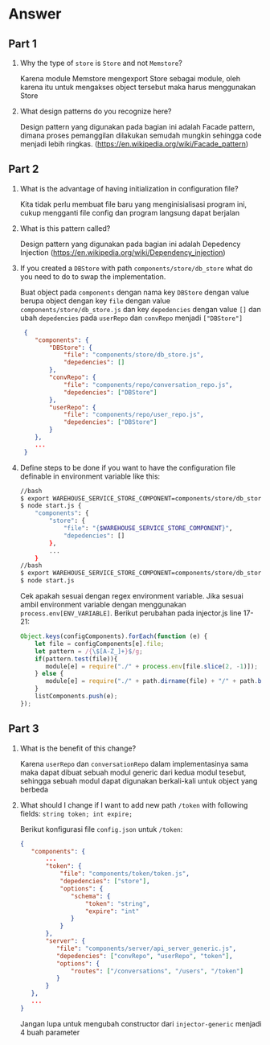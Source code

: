 # Answer

## Part 1
1. Why the type of ```store``` is ```Store``` and not ```Memstore```?
   
   Karena module Memstore mengexport Store sebagai module, oleh karena itu untuk mengakses object tersebut maka harus menggunakan Store
   
2. What design patterns do you recognize here?

    Design pattern yang digunakan pada bagian ini adalah Facade pattern, dimana proses pemanggilan dilakukan semudah mungkin sehingga code menjadi lebih ringkas. (https://en.wikipedia.org/wiki/Facade_pattern)

## Part 2
1. What is the advantage of having initialization in configuration file?

   Kita tidak perlu membuat file baru yang menginisialisasi program ini, cukup mengganti file config dan program langsung dapat berjalan

2. What is this pattern called?

   Design pattern yang digunakan pada bagian ini adalah Depedency Injection (https://en.wikipedia.org/wiki/Dependency_injection)

3. If you created a ```DBStore``` with path ```components/store/db_store``` what do you need to do to swap the implementation.

   Buat object pada ```components``` dengan nama key ```DBStore``` dengan value berupa object dengan key ```file``` dengan value ```components/store/db_store.js``` dan key ```depedencies``` dengan value ```[]``` dan ubah ```depedencies``` pada ```userRepo``` dan ```convRepo``` menjadi ```["DBStore"]```
   
   ```json
    {
       "components": {
           "DBStore": {
               "file": "components/store/db_store.js",
               "depedencies": []
           },
           "convRepo": {
               "file": "components/repo/conversation_repo.js",
               "depedencies": ["DBStore"]
           },
           "userRepo": {
               "file": "components/repo/user_repo.js",
               "depedencies": ["DBStore"]
           }
       },
       ...
    }
   ```

4. Define steps to be done if you want to have the configuration file definable in environment variable like this:
    ```sh
    //bash
    $ export WAREHOUSE_SERVICE_STORE_COMPONENT=components/store/db_store.js
    $ node start.js {
        "components": {
            "store": {
                "file": "{$WAREHOUSE_SERVICE_STORE_COMPONENT}",
                "depedencies": []
            },
            ...
        }
    //bash
    $ export WAREHOUSE_SERVICE_STORE_COMPONENT=components/store/db_store.js
    $ node start.js
    ```
    
    Cek apakah sesuai dengan regex environment variable. Jika sesuai ambil environment variable dengan menggunakan ```process.env[ENV_VARIABLE]```. Berikut perubahan pada injector.js line 17-21:
    
    ```js
    Object.keys(configComponents).forEach(function (e) {
        let file = configComponents[e].file;
        let pattern = /{\$[A-Z_]+}$/g;
        if(pattern.test(file)){
           module[e] = require("./" + process.env[file.slice(2, -1)]);
        } else {
           module[e] = require("./" + path.dirname(file) + "/" + path.basename(file, '.js'));
        }
        listComponents.push(e);
    });
    ```

## Part 3

1. What is the benefit of this change?

   Karena ```userRepo``` dan ```conversationRepo``` dalam implementasinya sama maka dapat dibuat sebuah modul generic dari kedua modul tesebut, sehingga sebuah modul dapat digunakan berkali-kali untuk object yang berbeda
    
2. What should I change if I want to add new path ```/token``` with following fields: ```string token; int expire;```

   Berikut konfigurasi file ```config.json``` untuk ```/token```:
   ```json
   {
      "components": {
          ...
          "token": {
              "file": "components/token/token.js",
              "depedencies": ["store"],
              "options": {
                 "schema": {
                     "token": "string",
                     "expire": "int"
                 }
              }
          },
          "server": {
             "file": "components/server/api_server_generic.js",
             "depedencies": ["convRepo", "userRepo", "token"],
             "options": {
                 "routes": ["/conversations", "/users", "/token"]
             }
          }
      },
      ...
   }
   ```
   Jangan lupa untuk mengubah constructor dari ```injector-generic``` menjadi 4 buah parameter